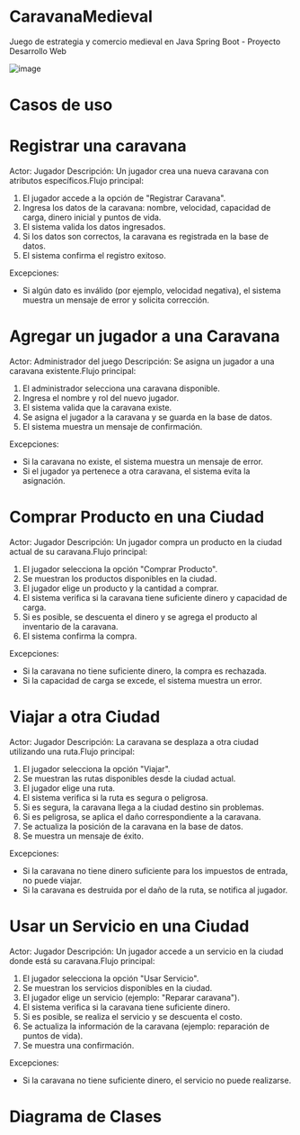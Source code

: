 # CaravanaMedieval
Juego de estrategia y comercio medieval en Java Spring Boot - Proyecto Desarrollo Web

![image](https://github.com/user-attachments/assets/5d060bda-2dbe-41ff-9c08-a6213ae8cca5)

# Casos de uso
# Registrar una caravana
Actor: Jugador
Descripción: Un jugador crea una nueva caravana con atributos específicos.Flujo principal:

1. El jugador accede a la opción de "Registrar Caravana".
2. Ingresa los datos de la caravana: nombre, velocidad, capacidad de carga, dinero inicial y puntos de vida.
3. El sistema valida los datos ingresados.
4. Si los datos son correctos, la caravana es registrada en la base de datos.
5. El sistema confirma el registro exitoso.

Excepciones:
- Si algún dato es inválido (por ejemplo, velocidad negativa), el sistema muestra un mensaje de error y solicita corrección.

# Agregar un jugador a una Caravana
Actor: Administrador del juego
Descripción: Se asigna un jugador a una caravana existente.Flujo principal:

1. El administrador selecciona una caravana disponible.
2. Ingresa el nombre y rol del nuevo jugador.
3. El sistema valida que la caravana existe.
4. Se asigna el jugador a la caravana y se guarda en la base de datos.
5. El sistema muestra un mensaje de confirmación.

Excepciones:
- Si la caravana no existe, el sistema muestra un mensaje de error.
- Si el jugador ya pertenece a otra caravana, el sistema evita la asignación.

# Comprar Producto en una Ciudad
Actor: Jugador
Descripción: Un jugador compra un producto en la ciudad actual de su caravana.Flujo principal:

1. El jugador selecciona la opción "Comprar Producto".
2. Se muestran los productos disponibles en la ciudad.
3. El jugador elige un producto y la cantidad a comprar.
4. El sistema verifica si la caravana tiene suficiente dinero y capacidad de carga.
5. Si es posible, se descuenta el dinero y se agrega el producto al inventario de la caravana.
6. El sistema confirma la compra.

Excepciones:
- Si la caravana no tiene suficiente dinero, la compra es rechazada.
- Si la capacidad de carga se excede, el sistema muestra un error.

# Viajar a otra Ciudad
Actor: Jugador
Descripción: La caravana se desplaza a otra ciudad utilizando una ruta.Flujo principal:

1. El jugador selecciona la opción "Viajar".
2. Se muestran las rutas disponibles desde la ciudad actual.
3. El jugador elige una ruta.
4. El sistema verifica si la ruta es segura o peligrosa.
5. Si es segura, la caravana llega a la ciudad destino sin problemas.
6. Si es peligrosa, se aplica el daño correspondiente a la caravana.
7. Se actualiza la posición de la caravana en la base de datos.
8. Se muestra un mensaje de éxito.

Excepciones:
- Si la caravana no tiene dinero suficiente para los impuestos de entrada, no puede viajar.
- Si la caravana es destruida por el daño de la ruta, se notifica al jugador.

# Usar un Servicio en una Ciudad
Actor: Jugador
Descripción: Un jugador accede a un servicio en la ciudad donde está su caravana.Flujo principal:

1. El jugador selecciona la opción "Usar Servicio".
2. Se muestran los servicios disponibles en la ciudad.
3. El jugador elige un servicio (ejemplo: "Reparar caravana").
4. El sistema verifica si la caravana tiene suficiente dinero.
5. Si es posible, se realiza el servicio y se descuenta el costo.
6. Se actualiza la información de la caravana (ejemplo: reparación de puntos de vida).
7. Se muestra una confirmación.

Excepciones:
- Si la caravana no tiene suficiente dinero, el servicio no puede realizarse.

# Diagrama de Clases
